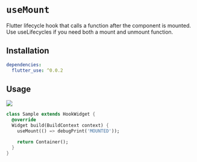 # `useMount`

Flutter lifecycle hook that calls a function after the component is mounted. Use useLifecycles if you need both a mount and unmount function.

## Installation

```yaml
dependencies:
  flutter_use: ^0.0.2
```

## Usage

[![](https://img.shields.io/badge/demo-%20%20%20%F0%9F%9A%80-green.svg)]((https://dartpad.dev/?id=aa25e9bc3913779fcc795bef2bdc8d39&null_safety=true))

```dart
class Sample extends HookWidget {
  @override
  Widget build(BuildContext context) {
    useMount(() => debugPrint('MOUNTED'));

    return Container();
  }
}
```
